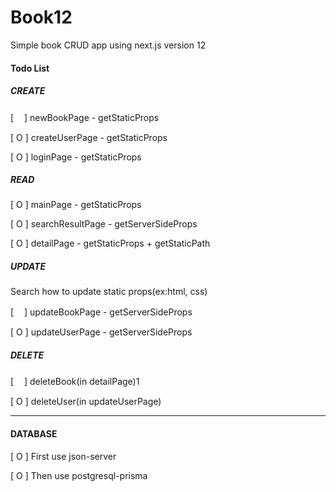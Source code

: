 # Book12

Simple book CRUD app using next.js version 12

#### Todo List

##### CREATE

[ㅤ ] newBookPage - getStaticProps

[ O ] createUserPage - getStaticProps

[ O ] loginPage - getStaticProps

##### READ

[ O ] mainPage - getStaticProps

[ O ] searchResultPage - getServerSideProps

[ O ] detailPage - getStaticProps + getStaticPath

##### UPDATE

Search how to update static props(ex:html, css)

[ㅤ ] updateBookPage - getServerSideProps

[ O ] updateUserPage - getServerSideProps

##### DELETE

[ㅤ ] deleteBook(in detailPage)1

[ O ] deleteUser(in updateUserPage)

---

#### DATABASE

[ O ] First use json-server

[ O ] Then use postgresql-prisma

